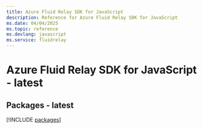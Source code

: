 ```yaml
---
title: Azure Fluid Relay SDK for JavaScript
description: Reference for Azure Fluid Relay SDK for JavaScript
ms.date: 04/04/2025
ms.topic: reference
ms.devlang: javascript
ms.service: fluidrelay
---
```

# Azure Fluid Relay SDK for JavaScript - latest
## Packages - latest
[!INCLUDE [packages](fluid-relay-index.md)]